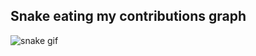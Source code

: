 ## Snake eating my contributions graph
![snake gif](https://github.com/avcifatmanur/avcifatmanur/blob/output/github-contribution-grid-snake.gif)
